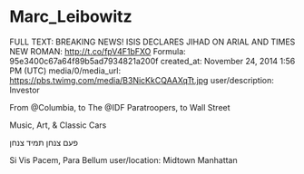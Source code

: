 # Marc_Leibowitz

FULL TEXT: BREAKING NEWS!
ISIS DECLARES JIHAD ON ARIAL AND TIMES NEW ROMAN: http://t.co/fpV4F1bFXO
Formula: 95e3400c67a64f89b5ad7934821a200f
created_at: November 24, 2014 1:56 PM (UTC)
media/0/media_url: https://pbs.twimg.com/media/B3NicKkCQAAXqTt.jpg
user/description: Investor

From @Columbia, to The @IDF Paratroopers, to Wall Street

Music, Art, & Classic Cars

פעם צנחן תמיד צנחן

Si Vis Pacem, Para Bellum
user/location: Midtown Manhattan